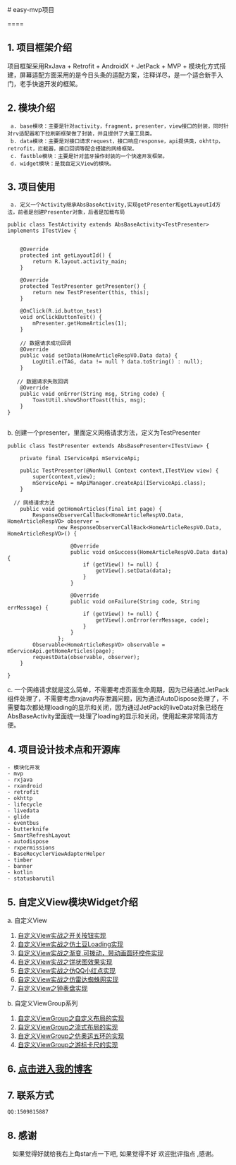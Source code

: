 ﻿﻿﻿﻿# easy-mvp项目

====
## 1. 项目框架介绍

项目框架采用RxJava + Retrofit + AndroidX + JetPack + MVP + 模块化方式搭建，屏幕适配方面采用的是今日头条的适配方案，注释详尽，是一个适合新手入门，老手快速开发的框架。

## 2. 模块介绍
     a. base模块：主要是针对activity，fragment，presenter，view接口的封装，同时针对rv适配器和下拉刷新框架做了封装，并且提供了大量工具类。
     b. data模块：主要是对接口请求request，接口响应response，api提供类，okhttp，retrofit，拦截器，接口回调等配合搭建的网络框架。
     c. fastble模块：主要是针对蓝牙操作封装的一个快速开发框架。
     d. widget模块：是我自定义View的模块。

## 3. 项目使用
     a. 定义一个Activity继承AbsBaseActivity,实现getPresenter和getLayoutId方法，前者是创建Presenter对象，后者是加载布局
```
public class TestActivity extends AbsBaseActivity<TestPresenter> implements ITestView {


    @Override
    protected int getLayoutId() {
        return R.layout.activity_main;
    }

    @Override
    protected TestPresenter getPresenter() {
        return new TestPresenter(this, this);
    }

    @OnClick(R.id.button_test)
    void onClickButtonTest() {
        mPresenter.getHomeArticles(1);
    }

    // 数据请求成功回调
    @Override
    public void setData(HomeArticleRespVO.Data data) {
        LogUtil.e(TAG, data != null ? data.toString() : null);
    }

   // 数据请求失败回调
    @Override
    public void onError(String msg, String code) {
        ToastUtil.showShortToast(this, msg);
    }
}


```
  b. 创建一个presenter，里面定义网络请求方法，定义为TestPresenter

```
public class TestPresenter extends AbsBasePresenter<ITestView> {

    private final IServiceApi mServiceApi;

    public TestPresenter(@NonNull Context context,ITestView view) {
        super(context,view);
        mServiceApi = mApiManager.createApi(IServiceApi.class);
    }

  // 网络请求方法
    public void getHomeArticles(final int page) {
        ResponseObserverCallBack<HomeArticleRespVO.Data, HomeArticleRespVO> observer =
                new ResponseObserverCallBack<HomeArticleRespVO.Data, HomeArticleRespVO>() {

                    @Override
                    public void onSuccess(HomeArticleRespVO.Data data) {
                        if (getView() != null) {
                            getView().setData(data);
                        }
                    }

                    @Override
                    public void onFailure(String code, String errMessage) {
                        if (getView() != null) {
                            getView().onError(errMessage, code);
                        }
                    }
                };
        Observable<HomeArticleRespVO> observable = mServiceApi.getHomeArticles(page);
        requestData(observable, observer);
    }

}

```

c.  一个网络请求就是这么简单，不需要考虑页面生命周期，因为已经通过JetPack组件处理了，不需要考虑rxjava内存泄漏问题，因为通过AutoDispose处理了，不需要每次都处理loading的显示和关闭，因为通过JetPack的liveData对象已经在AbsBaseActivity里面统一处理了loading的显示和关闭，使用起来非常简洁方便。


## 4. 项目设计技术点和开源库
```
- 模块化开发
- mvp
- rxjava
- rxandroid
- retrofit
- okhttp
- lifecycle
- livedata
- glide
- eventbus
- butterknife
- SmartRefreshLayout
- autodispose
- rxpermissions
- BaseRecyclerViewAdapterHelper   
- timber
- banner
- kotlin
- statusbarutil

```

## 5. 自定义View模块Widget介绍

  a. 自定义View

  1. [自定义View实战之开关按钮实现](https://blog.csdn.net/rjgcszlc/article/details/80977898)
  2. [自定义View实战之仿土豆Loading实现](https://blog.csdn.net/rjgcszlc/article/details/80978184)
  3. [自定义View实战之渐变,可拨动，带动画圆环控件实现](https://blog.csdn.net/rjgcszlc/article/details/80991937)
  4. [自定义View实战之饼状图效果实现](https://blog.csdn.net/rjgcszlc/article/details/80992243)
  5. [自定义View实战之仿QQ小红点实现](https://blog.csdn.net/rjgcszlc/article/details/80992634)
  6. [自定义View实战之仿雷达蜘蛛网实现](https://blog.csdn.net/rjgcszlc/article/details/80992909)
  7. [自定义View之钟表盘实现](https://blog.csdn.net/rjgcszlc/article/details/80993684)

b. 自定义ViewGroup系列

  1. [自定义ViewGroup之自定义布局的实现](https://blog.csdn.net/rjgcszlc/article/details/81007284)
  2. [自定义ViewGroup之流式布局的实现](https://blog.csdn.net/rjgcszlc/article/details/81007638)
  3. [自定义ViewGroup之仿奥运五环的实现](https://blog.csdn.net/rjgcszlc/article/details/81007940)
  4. [自定义ViewGroup之游标卡尺的实现](https://blog.csdn.net/rjgcszlc/article/details/81008461)

## 6. [点击进入我的博客](http://blog.csdn.net/rjgcszlc "尽人事看天意")

## 7. 联系方式

    QQ:1509815887

## 8. 感谢

    如果觉得好就给我右上角star点一下吧, 如果觉得不好 欢迎批评指点 ,感谢。








